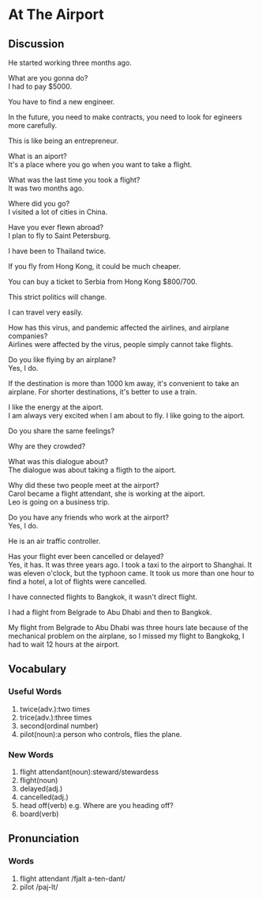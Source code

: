 # At The Airport
## Discussion
He started working three months ago.  

What are you gonna do?  
I had to pay $5000.  

You have to find a new engineer.  

In the future, you need to make contracts, you need to look for egineers more carefully.  

This is like being an entrepreneur.  

What is an aiport?  
It's a place where you go when you want to take a flight.  

What was the last time you took a flight?  
It was two months ago.  

Where did you go?  
I visited a lot of cities in China.  

Have you ever flewn abroad?  
I plan to fly to Saint Petersburg.  

I have been to Thailand twice.  

If you fly from Hong Kong, it could be much cheaper.  

You can buy a ticket to Serbia from Hong Kong $800/700.  

This strict politics will change.  

I can travel very easily.  

How has this virus, and pandemic affected the airlines, and airplane companies?  
Airlines were affected by the virus, people simply cannot take flights.  

Do you like flying by an airplane?  
Yes, I do.  

If the destination is more than 1000 km away, it's convenient to take an airplane. For shorter destinations, it's better to use a train.   

I like the energy at the aiport.  
I am always very excited when I am about to fly. I like going to the aiport.  

Do you share the same feelings?  

Why are they crowded?  

What was this dialogue about?  
The dialogue was about taking a fligth to the aiport.  

Why did these two people meet at the airport?  
Carol became a flight attendant, she is working at the aiport.  
Leo is going on a business trip.  

Do you have any friends who work at the airport?  
Yes, I do.  

He is an air traffic controller.  

Has your flight ever been cancelled or delayed?  
Yes, it has. It was three years ago. I took a taxi to the airport to Shanghai. It was eleven o'clock, but the typhoon came. It took us more than one hour to find a hotel, a lot of flights were cancelled.     

I have connected flights to Bangkok, it wasn't direct flight.  

I had a flight from Belgrade to Abu Dhabi and then to Bangkok.  

My flight from Belgrade to Abu Dhabi was three hours late because of the mechanical problem on the airplane, so I missed my flight to Bangkokg, I had to wait 12 hours at the airport.  


## Vocabulary
### Useful Words
1. twice(adv.):two times
1. trice(adv.):three times
1. second(ordinal number)
1. pilot(noun):a person who controls, flies the plane.

### New Words
1. flight attendant(noun):steward/stewardess
1. flight(noun)
1. delayed(adj.)
1. cancelled(adj.)
1. head off(verb) e.g. Where are you heading off?  
1. board(verb)


## Pronunciation
### Words
1. flight attendant  /fjalt a-ten-dant/
1. pilot /paj-lt/
